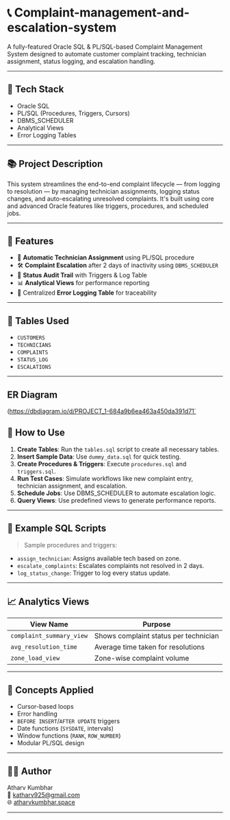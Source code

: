 # 📞 Complaint-management-and-escalation-system

A fully-featured Oracle SQL & PL/SQL-based Complaint Management System designed to automate customer complaint tracking, technician assignment, status logging, and escalation handling.

---

## 🔧 Tech Stack

- Oracle SQL
- PL/SQL (Procedures, Triggers,  Cursors)
- DBMS_SCHEDULER
- Analytical Views
- Error Logging Tables

---

## 📚 Project Description

This system streamlines the end-to-end complaint lifecycle — from logging to resolution — by managing technician assignments, logging status changes, and auto-escalating unresolved complaints. It's built using core and advanced Oracle features like triggers, procedures, and scheduled jobs.

---

## 🧩 Features

- 🔄 **Automatic Technician Assignment** using PL/SQL procedure
- 🛠️ **Complaint Escalation** after 2 days of inactivity using `DBMS_SCHEDULER`
- 🧾 **Status Audit Trail** with Triggers & Log Table
- 📊 **Analytical Views** for performance reporting
- 🧪 Centralized **Error Logging Table** for traceability

---

## 📁 Tables Used

- `CUSTOMERS`
- `TECHNICIANS`
- `COMPLAINTS`
- `STATUS_LOG`
- `ESCALATIONS`


---

## ER Diagram
   (https://dbdiagram.io/d/PROJECT_1-684a9b6ea463a450da391d71`


## 🧪 How to Use

1. **Create Tables**: Run the `tables.sql` script to create all necessary tables.
2. **Insert Sample Data**: Use `dummy_data.sql` for quick testing.
3. **Create Procedures & Triggers**: Execute `procedures.sql` and `triggers.sql`.
4. **Run Test Cases**: Simulate workflows like new complaint entry, technician assignment, and escalation.
5. **Schedule Jobs**: Use DBMS_SCHEDULER to automate escalation logic.
6. **Query Views**: Use predefined views to generate performance reports.

---

## 📝 Example SQL Scripts

> Sample procedures and triggers:
- `assign_technician`: Assigns available tech based on zone.
- `escalate_complaints`: Escalates complaints not resolved in 2 days.
- `log_status_change`: Trigger to log every status update.

---

## 📈 Analytics Views

| View Name         | Purpose                                 |
|-------------------|------------------------------------------|
| `complaint_summary_view` | Shows complaint status per technician |
| `avg_resolution_time`    | Average time taken for resolutions   |
| `zone_load_view`         | Zone-wise complaint volume           |

---

## 🧠 Concepts Applied

- Cursor-based loops
- Error handling 
- `BEFORE INSERT`/`AFTER UPDATE` triggers
- Date functions (`SYSDATE`, intervals)
- Window functions (`RANK`, `ROW_NUMBER`)
- Modular PL/SQL design

---


## 👨‍💻 Author

Atharv Kumbhar  
📧 katharv925@gmail.com  
🌐 [atharvkumbhar.space](https://atharvkumbhar.space)

---
